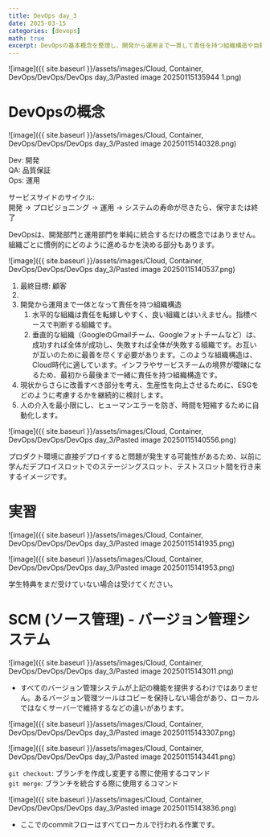 ```yaml
---
title: DevOps day_3
date: 2025-03-15
categories: [devops]
math: true
excerpt: DevOpsの基本概念を整理し、開発から運用まで一貫して責任を持つ組織構造や自動化による効率化の重要性について学びます。また、バージョン管理システム(Git)のブランチ管理やマージなどの基礎的な操作方法を実習を通じて習得します。
---
```


![image]({{ site.baseurl }}/assets/images/Cloud, Container, DevOps/DevOps/DevOps day_3/Pasted image 20250115135944 1.png)

# DevOpsの概念

![image]({{ site.baseurl }}/assets/images/Cloud, Container, DevOps/DevOps/DevOps day_3/Pasted image 20250115140328.png)

Dev: 開発  
QA: 品質保証  
Ops: 運用

サービスサイドのサイクル:  
開発 -> プロビジョニング -> 運用 -> システムの寿命が尽きたら、保守または終了

DevOpsは、開発部門と運用部門を単純に統合するだけの概念ではありません。組織ごとに慣例的にどのように進めるかを決める部分もあります。

![image]({{ site.baseurl }}/assets/images/Cloud, Container, DevOps/DevOps/DevOps day_3/Pasted image 20250115140537.png)

1. 最終目標: 顧客
2. 
3. 開発から運用まで一体となって責任を持つ組織構造
	1. 水平的な組織は責任を転嫁しやすく、良い組織とはいえません。指標ベースで判断する組織です。
	2. 垂直的な組織（GoogleのGmailチーム、Googleフォトチームなど）は、成功すれば全体が成功し、失敗すれば全体が失敗する組織です。お互いが互いのために最善を尽くす必要があります。このような組織構造は、Cloud時代に適しています。インフラやサービスチームの境界が曖昧になるため、最初から最後まで一緒に責任を持つ組織構造です。
4. 現状からさらに改善すべき部分を考え、生産性を向上させるために、ESGをどのように考慮するかを継続的に検討します。
5. 人の介入を最小限にし、ヒューマンエラーを防ぎ、時間を短縮するために自動化します。

![image]({{ site.baseurl }}/assets/images/Cloud, Container, DevOps/DevOps/DevOps day_3/Pasted image 20250115140556.png)

プロダクト環境に直接デプロイすると問題が発生する可能性があるため、以前に学んだデプロイスロットでのステージングスロット、テストスロット間を行き来するイメージです。

# 実習

![image]({{ site.baseurl }}/assets/images/Cloud, Container, DevOps/DevOps/DevOps day_3/Pasted image 20250115141935.png)

![image]({{ site.baseurl }}/assets/images/Cloud, Container, DevOps/DevOps/DevOps day_3/Pasted image 20250115141953.png)

学生特典をまだ受けていない場合は受けてください。

# SCM (ソース管理) - バージョン管理システム

![image]({{ site.baseurl }}/assets/images/Cloud, Container, DevOps/DevOps/DevOps day_3/Pasted image 20250115143011.png)

- すべてのバージョン管理システムが上記の機能を提供するわけではありません。あるバージョン管理ツールはコピーを保持しない場合があり、ローカルではなくサーバーで維持するなどの違いがあります。

![image]({{ site.baseurl }}/assets/images/Cloud, Container, DevOps/DevOps/DevOps day_3/Pasted image 20250115143307.png)

![image]({{ site.baseurl }}/assets/images/Cloud, Container, DevOps/DevOps/DevOps day_3/Pasted image 20250115143441.png)

`git checkout`: ブランチを作成し変更する際に使用するコマンド  
`git merge`: ブランチを統合する際に使用するコマンド

![image]({{ site.baseurl }}/assets/images/Cloud, Container, DevOps/DevOps/DevOps day_3/Pasted image 20250115143836.png)

- ここでのcommitフローはすべてローカルで行われる作業です。